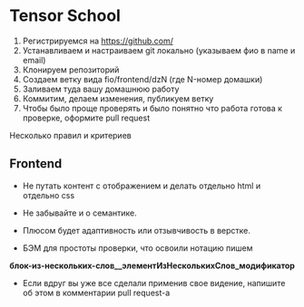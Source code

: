 # Tensor School

1. Регистрируемся на <https://github.com/>
2. Устанавливаем и настраиваем git локально (указываем фио в name и email)
3. Клонируем репозиторий
4. Создаем ветку вида fio/frontend/dzN (где N-номер домашки)
5. Заливаем туда вашу домашнюю работу
6. Коммитим, делаем изменения, публикуем ветку
7. Чтобы было проще проверять и было понятно что работа готова к проверке, оформите pull request

Несколько правил и критериев

## Frontend

- Не путать контент с отображением и делать отдельно html и отдельно css

- Не забывайте и о семантике.

- Плюсом будет адаптивность или отзывчивость в верстке.

- БЭМ для простоты проверки, что освоили нотацию пишем

**блок-из-нескольких-слов__элементИзНесколькихСлов_модификатор**

- Если вдруг вы уже все сделали применив свое видение, напишите об этом в комментарии pull request-а
